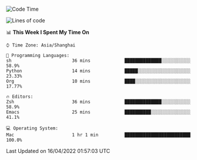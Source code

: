 <!--START_SECTION:waka-->
![Code Time](http://img.shields.io/badge/Code%20Time-696%20hrs-blue)

![Lines of code](https://img.shields.io/badge/From%20Hello%20World%20I%27ve%20Written-22%20Thousand%20lines%20of%20code-blue)

📊 **This Week I Spent My Time On** 

```text
⌚︎ Time Zone: Asia/Shanghai

💬 Programming Languages: 
sh                       36 mins             ██████████████░░░░░░░░░░░   58.9% 
Python                   14 mins             █████░░░░░░░░░░░░░░░░░░░░   23.33% 
Org                      10 mins             ████░░░░░░░░░░░░░░░░░░░░░   17.77%

🔥 Editors: 
Zsh                      36 mins             ██████████████░░░░░░░░░░░   58.9% 
Emacs                    25 mins             ██████████░░░░░░░░░░░░░░░   41.1%

💻 Operating System: 
Mac                      1 hr 1 min          █████████████████████████   100.0%

```


 Last Updated on 16/04/2022 01:57:03 UTC
<!--END_SECTION:waka-->

